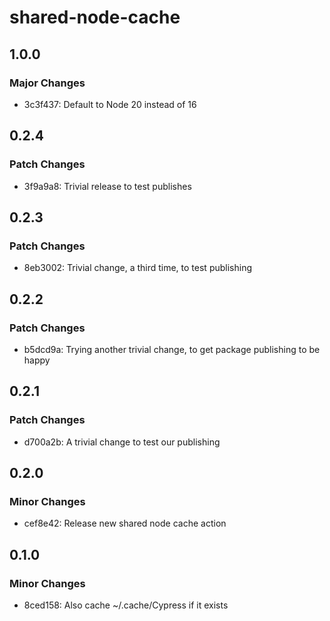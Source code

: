 # shared-node-cache

## 1.0.0

### Major Changes

-   3c3f437: Default to Node 20 instead of 16

## 0.2.4

### Patch Changes

-   3f9a9a8: Trivial release to test publishes

## 0.2.3

### Patch Changes

-   8eb3002: Trivial change, a third time, to test publishing

## 0.2.2

### Patch Changes

-   b5dcd9a: Trying another trivial change, to get package publishing to be happy

## 0.2.1

### Patch Changes

-   d700a2b: A trivial change to test our publishing

## 0.2.0

### Minor Changes

-   cef8e42: Release new shared node cache action

## 0.1.0

### Minor Changes

-   8ced158: Also cache ~/.cache/Cypress if it exists
